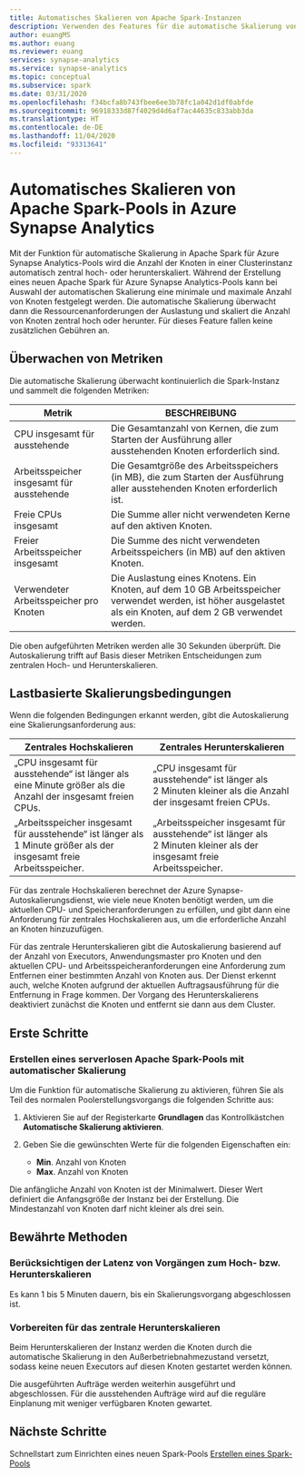 ```yaml
---
title: Automatisches Skalieren von Apache Spark-Instanzen
description: Verwenden des Features für die automatische Skalierung von Azure Synapse zum automatischen Skalieren von Apache Spark-Instanzen
author: euangMS
ms.author: euang
ms.reviewer: euang
services: synapse-analytics
ms.service: synapse-analytics
ms.topic: conceptual
ms.subservice: spark
ms.date: 03/31/2020
ms.openlocfilehash: f34bcfa8b743fbee6ee3b78fc1a042d1df0abfde
ms.sourcegitcommit: 96918333d87f4029d4d6af7ac44635c833abb3da
ms.translationtype: HT
ms.contentlocale: de-DE
ms.lasthandoff: 11/04/2020
ms.locfileid: "93313641"
---
```

# <a name="automatically-scale-azure-synapse-analytics-apache-spark-pools"></a>Automatisches Skalieren von Apache Spark-Pools in Azure Synapse Analytics

Mit der Funktion für automatische Skalierung in Apache Spark für Azure Synapse Analytics-Pools wird die Anzahl der Knoten in einer Clusterinstanz automatisch zentral hoch- oder herunterskaliert. Während der Erstellung eines neuen Apache Spark für Azure Synapse Analytics-Pools kann bei Auswahl der automatischen Skalierung eine minimale und maximale Anzahl von Knoten festgelegt werden. Die automatische Skalierung überwacht dann die Ressourcenanforderungen der Auslastung und skaliert die Anzahl von Knoten zentral hoch oder herunter. Für dieses Feature fallen keine zusätzlichen Gebühren an.

## <a name="metrics-monitoring"></a>Überwachen von Metriken

Die automatische Skalierung überwacht kontinuierlich die Spark-Instanz und sammelt die folgenden Metriken:

|Metrik|BESCHREIBUNG|
|---|---|
|CPU insgesamt für ausstehende|Die Gesamtanzahl von Kernen, die zum Starten der Ausführung aller ausstehenden Knoten erforderlich sind.|
|Arbeitsspeicher insgesamt für ausstehende|Die Gesamtgröße des Arbeitsspeichers (in MB), die zum Starten der Ausführung aller ausstehenden Knoten erforderlich ist.|
|Freie CPUs insgesamt|Die Summe aller nicht verwendeten Kerne auf den aktiven Knoten.|
|Freier Arbeitsspeicher insgesamt|Die Summe des nicht verwendeten Arbeitsspeichers (in MB) auf den aktiven Knoten.|
|Verwendeter Arbeitsspeicher pro Knoten|Die Auslastung eines Knotens. Ein Knoten, auf dem 10 GB Arbeitsspeicher verwendet werden, ist höher ausgelastet als ein Knoten, auf dem 2 GB verwendet werden.|

Die oben aufgeführten Metriken werden alle 30 Sekunden überprüft. Die Autoskalierung trifft auf Basis dieser Metriken Entscheidungen zum zentralen Hoch- und Herunterskalieren.

## <a name="load-based-scale-conditions"></a>Lastbasierte Skalierungsbedingungen

Wenn die folgenden Bedingungen erkannt werden, gibt die Autoskalierung eine Skalierungsanforderung aus:

|Zentrales Hochskalieren|Zentrales Herunterskalieren|
|---|---|
|„CPU insgesamt für ausstehende“ ist länger als eine Minute größer als die Anzahl der insgesamt freien CPUs.|„CPU insgesamt für ausstehende“ ist länger als 2 Minuten kleiner als die Anzahl der insgesamt freien CPUs.|
|„Arbeitsspeicher insgesamt für ausstehende“ ist länger als 1 Minute größer als der insgesamt freie Arbeitsspeicher.|„Arbeitsspeicher insgesamt für ausstehende“ ist länger als 2 Minuten kleiner als der insgesamt freie Arbeitsspeicher.|

Für das zentrale Hochskalieren berechnet der Azure Synapse-Autoskalierungsdienst, wie viele neue Knoten benötigt werden, um die aktuellen CPU- und Speicheranforderungen zu erfüllen, und gibt dann eine Anforderung für zentrales Hochskalieren aus, um die erforderliche Anzahl an Knoten hinzuzufügen.

Für das zentrale Herunterskalieren gibt die Autoskalierung basierend auf der Anzahl von Executors, Anwendungsmaster pro Knoten und den aktuellen CPU- und Arbeitsspeicheranforderungen eine Anforderung zum Entfernen einer bestimmten Anzahl von Knoten aus. Der Dienst erkennt auch, welche Knoten aufgrund der aktuellen Auftragsausführung für die Entfernung in Frage kommen. Der Vorgang des Herunterskalierens deaktiviert zunächst die Knoten und entfernt sie dann aus dem Cluster.

## <a name="get-started"></a>Erste Schritte

### <a name="create-a-serverless-apache-spark-pool-with-autoscaling"></a>Erstellen eines serverlosen Apache Spark-Pools mit automatischer Skalierung

Um die Funktion für automatische Skalierung zu aktivieren, führen Sie als Teil des normalen Poolerstellungsvorgangs die folgenden Schritte aus:

1. Aktivieren Sie auf der Registerkarte **Grundlagen** das Kontrollkästchen **Automatische Skalierung aktivieren**.
1. Geben Sie die gewünschten Werte für die folgenden Eigenschaften ein:  

    * **Min**. Anzahl von Knoten
    * **Max**. Anzahl von Knoten

Die anfängliche Anzahl von Knoten ist der Minimalwert. Dieser Wert definiert die Anfangsgröße der Instanz bei der Erstellung. Die Mindestanzahl von Knoten darf nicht kleiner als drei sein.

## <a name="best-practices"></a>Bewährte Methoden

### <a name="consider-the-latency-of-scale-up-or-scale-down-operations"></a>Berücksichtigen der Latenz von Vorgängen zum Hoch- bzw. Herunterskalieren

Es kann 1 bis 5 Minuten dauern, bis ein Skalierungsvorgang abgeschlossen ist.

### <a name="prepare-for-scaling-down"></a>Vorbereiten für das zentrale Herunterskalieren

Beim Herunterskalieren der Instanz werden die Knoten durch die automatische Skalierung in den Außerbetriebnahmezustand versetzt, sodass keine neuen Executors auf diesen Knoten gestartet werden können.

Die ausgeführten Aufträge werden weiterhin ausgeführt und abgeschlossen. Für die ausstehenden Aufträge wird auf die reguläre Einplanung mit weniger verfügbaren Knoten gewartet.

## <a name="next-steps"></a>Nächste Schritte

Schnellstart zum Einrichten eines neuen Spark-Pools [Erstellen eines Spark-Pools](../quickstart-create-apache-spark-pool-portal.md)
